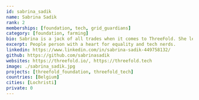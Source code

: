 ```yaml
---
id: sabrina_sadik
name: Sabrina Sadik
rank: 2
memberships: [foundation, tech, grid_guardians]
category: [foundation, farming]
bio: Sabrina is a jack of all trades when it comes to ThreeFold. She leads the support and operations team, and helps out wherever needed. Sabrina is an outgoing person who loves to laugh and be with friends and family, but she's secretly also a bit of a nerd who loves the calmness of being alone and reading a book while her daughter is asleep. Sabrina is someone who believes in equal opportunities and rights for everyone, no matter their background. 
excerpt: People person with a heart for equality and tech nerds.
linkedin: https://www.linkedin.com/in/sabrina-sadik-449758132/
github: https://github.com/sabrinasadik
websites: https://threefold.io/, https://threefold.tech
image: ./sabrina_sadik.jpg
projects: [threefold_foundation, threefold_tech]
countries: [Belgium]
cities: [Lochristi]
private: 0
---
```

